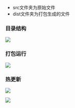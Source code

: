 - src文件夹为原始文件
- dist文件夹为打包生成的文件

### 目录结构

![](D:\ZouSiQi\NMID\pic\1.png)

### 打包运行

![](D:\ZouSiQi\NMID\pic\2.png)

### 热更新

![](D:\ZouSiQi\NMID\pic\3.png)

![](D:\ZouSiQi\NMID\pic\3.jpg)

